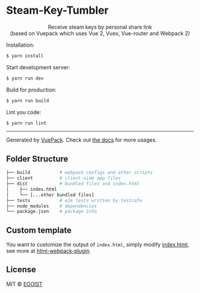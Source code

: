 # Steam-Key-Tumbler
<p align="center">
Receive steam keys by personal share link<br>
(based on Vuepack which uses Vue 2, Vuex, Vue-router and Webpack 2)
</p>


Installation:
```bash
$ yarn install
```

Start development server:
```bash
$ yarn run dev
```

Build for production:
```bash
$ yarn run build
```

Lint you code:
```bash
$ yarn run lint
```

---

Generated by [VuePack](https://github.com/egoist/vuepack).
Check out [the docs](https://github.com/egoist/vuepack/tree/master/docs) for more usages.


## Folder Structure

```bash
├── build           # webpack configs and other scripts
├── client          # client-side app files
├── dist            # bundled files and index.html
│    ├── index.html
│    └── [...other bundled files]  
├── tests           # e2e tests written by testcafe 
├── node_modules    # dependencies
└── package.json    # package info
```

## Custom template

You want to customize the output of `index.html`, simply modify [index.html](https://github.com/egoist/vuepack/blob/master/template/build/index.html), see more at [html-webpack-plugin](https://github.com/ampedandwired/html-webpack-plugin).

## License

MIT &copy; [EGOIST](https://github.com/egoist)

